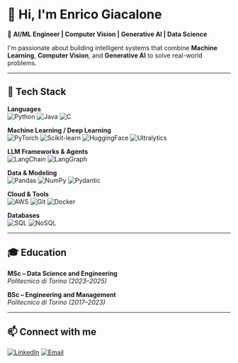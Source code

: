 # 👋 Hi, I'm Enrico Giacalone

🎯 **AI/ML Engineer | Computer Vision | Generative AI | Data Science**

I'm passionate about building intelligent systems that combine **Machine Learning**, **Computer Vision**, and **Generative AI** to solve real-world problems.

---

## 🧠 Tech Stack

**Languages**  
![Python](https://img.shields.io/badge/Python-3776AB?style=flat&logo=python&logoColor=white)
![Java](https://img.shields.io/badge/Java-007396?style=flat&logo=java&logoColor=white)
![C](https://img.shields.io/badge/C-A8B9CC?style=flat&logo=c&logoColor=white)

**Machine Learning / Deep Learning**  
![PyTorch](https://img.shields.io/badge/PyTorch-EE4C2C?style=flat&logo=pytorch&logoColor=white)
![Scikit-learn](https://img.shields.io/badge/Scikit--learn-F7931E?style=flat&logo=scikit-learn&logoColor=white)
![HuggingFace](https://img.shields.io/badge/HuggingFace-FFD21E?style=flat&logo=huggingface&logoColor=black)
![Ultralytics](https://img.shields.io/badge/Ultralytics-009688?style=flat&logo=yolo&logoColor=white)

**LLM Frameworks & Agents**  
![LangChain](https://img.shields.io/badge/LangChain-1C3C3C?style=flat&logo=langchain&logoColor=white)
![LangGraph](https://img.shields.io/badge/LangGraph-1C3C3C?style=flat&logoColor=white)

**Data & Modeling**  
![Pandas](https://img.shields.io/badge/Pandas-150458?style=flat&logo=pandas&logoColor=white)
![NumPy](https://img.shields.io/badge/NumPy-013243?style=flat&logo=numpy&logoColor=white)
![Pydantic](https://img.shields.io/badge/Pydantic-E92063?style=flat&logo=pydantic&logoColor=white)

**Cloud & Tools**  
![AWS](https://img.shields.io/badge/AWS-232F3E?style=flat&logo=amazon-aws&logoColor=white)
![Git](https://img.shields.io/badge/Git-F05032?style=flat&logo=git&logoColor=white)
![Docker](https://img.shields.io/badge/Docker-2496ED?style=flat&logo=docker&logoColor=white)

**Databases**  
![SQL](https://img.shields.io/badge/SQL-4479A1?style=flat&logo=postgresql&logoColor=white)
![NoSQL](https://img.shields.io/badge/NoSQL-4DB33D?style=flat&logo=mongodb&logoColor=white)

---

## 🎓 Education
**MSc – Data Science and Engineering**  
*Politecnico di Torino (2023–2025)*  

**BSc – Engineering and Management**  
*Politecnico di Torino (2017–2023)*

---

## 📫 Connect with me

[![LinkedIn](https://img.shields.io/badge/LinkedIn-Enrico%20Giacalone-blue?style=flat&logo=linkedin)](https://linkedin.com/in/enrico-giacalone)
[![Email](https://img.shields.io/badge/Email-enricog98%40hotmail.com-red?style=flat&logo=gmail&logoColor=white)](mailto:enricog98@hotmail.com)
